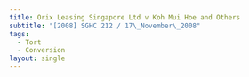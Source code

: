 ```yaml
---
title: Orix Leasing Singapore Ltd v Koh Mui Hoe and Others
subtitle: "[2008] SGHC 212 / 17\_November\_2008"
tags:
  - Tort
  - Conversion
layout: single
---
```



